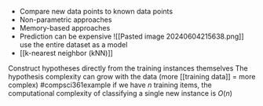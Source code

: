 - Compare new data points to known data points
- Non-parametric approaches
- Memory-based approaches
- Prediction can be expensive
![[Pasted image 20240604215638.png]]
use the entire dataset as a model
- [[k-nearest neighbor (kNN)]]

Construct hypotheses directly from the training instances themselves
The hypothesis complexity can grow with the data (more [[training data]] = more complex)
#compsci361example if we have $n$ training items, the computational complexity of classifying a single new instance is $O(n)$